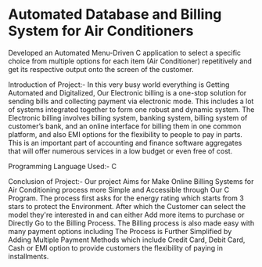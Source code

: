 # Automated Database and Billing System for Air Conditioners
Developed an Automated Menu-Driven C application to select a specific choice from multiple options for each item (Air Conditioner) repetitively and get its respective output onto the screen of the customer.


Introduction of Project:-
In this very busy world everything is Getting Automated and Digitalized, Our Electronic billing is a one-stop solution for sending bills and collecting payment via electronic mode. This includes a lot of systems integrated together to form one robust and dynamic system. The Electronic billing involves billing system, banking system, billing system of customer’s bank, and an online interface for billing them in one common platform, and also EMI options for the flexibility to people to pay in parts. This is an important part of accounting and finance software aggregates that will offer numerous services in a low budget or even free of cost.

Programming Language Used:- C

Conclusion of Project:-
Our project Aims for Make Online Billing Systems for Air Conditioning process more Simple and Accessible through Our C Program.
The process first asks for the energy rating which starts from 3 stars to protect the Environment. After which the Customer can select the model they're interested in and can either Add more items to purchase or Directly Go to the Billing Process. The Billing process is also made easy with many payment options including The Process is Further Simplified by Adding Multiple Payment Methods which include Credit Card, Debit Card, Cash or EMI option to provide customers the flexibility of paying in installments.
